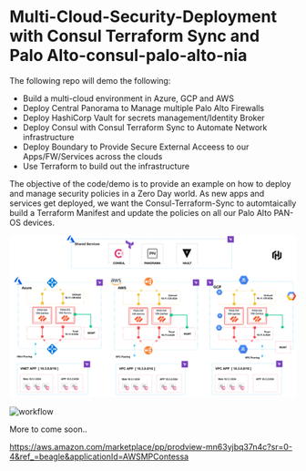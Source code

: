 # Multi-Cloud-Security-Deployment with Consul Terraform Sync and Palo Alto-consul-palo-alto-nia

The following repo will demo the following:
* Build a multi-cloud environment in Azure, GCP and AWS
* Deploy Central Panorama to Manage multiple Palo Alto Firewalls
* Deploy HashiCorp Vault for secrets management/Identity Broker
* Deploy Consul with Consul Terraform Sync to Automate Network infrastructure
* Deploy Boundary to Provide Secure External Acceess to our Apps/FW/Services across the clouds
* Use Terraform to build out the infrastructure

The objective of the code/demo is to provide an example on how to deploy and manage security policies in a Zero Day world. As new apps and services get deployed, we want the Consul-Terraform-Sync to automtaically build a Terraform Manifest and update the policies on all our Palo Alto PAN-OS devices. 

![title](./images/consulnia.png)

![workflow](./images/workflow.png)


More to come soon..


https://aws.amazon.com/marketplace/pp/prodview-mn63yjbq37n4c?sr=0-4&ref_=beagle&applicationId=AWSMPContessa